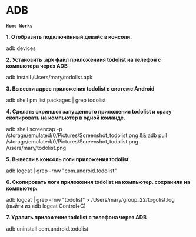 # ADB
**`Home Works`**



 **1. Отобразить подключённый девайс в консоли.**
 
adb devices

 **2. Установить .apk файл приложениия todolist на телефон с компьютера через  ADB**

adb install /Users/mary/todolist.apk

 **3. Вывести адрес приложения todolist в системе Android**

adb shell pm list packages | grep todolist

 **4. Сделать скриншот запущенного приложения todolist и сразу скопировать на компьютер в одной команде.**

adb shell screencap -p /storage/emulated/0/Pictures/Screenshot_todolist.png && adb pull /storage/emulated/0/Pictures/Screenshot_todolist.png /users/mary/todolist.png

 **5. Вывести в консоль логи приложения todolist**

adb logcat | grep -rnw "com.android.todolist"

 **6. Скопировать логи приложения todolist на компьютер.
сохранили на компьютер:**

adb logcat | grep -rnw "todolist" > /Users/mary/group_22/togolist.log 
(выйти из adb logcat Control+C)

 **7. Удалить приложение todolist с телефона через ADB**

adb uninstall com.android.todolist

